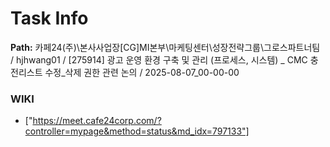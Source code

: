 # Task Info

**Path:** 카페24(주)\본사사업장\[CG]MI본부\마케팅센터\성장전략그룹\그로스파트너팀 / hjhwang01 / [275914] 광고 운영 환경 구축 및 관리 (프로세스, 시스템) _ CMC 충전리스트 수정_삭제 권한 관련 논의 / 2025-08-07_00-00-00

### WIKI
- ["https://meet.cafe24corp.com/?controller=mypage&method=status&md_idx=797133"]


